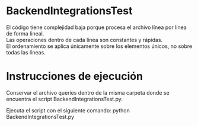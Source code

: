 # BackendIntegrationsTest
El código tiene complejidad baja porque procesa el archivo línea por línea de forma lineal.  
Las operaciones dentro de cada línea son constantes y rápidas.  
El ordenamiento se aplica únicamente sobre los elementos únicos, no sobre todas las líneas. 

# Instrucciones de ejecución
Conservar el archivo queries dentro de la misma carpeta donde se encuentra el script BackendIntegrationsTest.py.

Ejecuta el script con el siguiente comando:
python BackendIntegrationsTest.py

